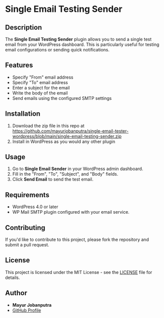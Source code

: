 # Single Email Testing Sender

## Description

The **Single Email Testing Sender** plugin allows you to send a single test email from your WordPress dashboard. This is particularly useful for testing email configurations or sending quick notifications.

## Features

- Specify "From" email address
- Specify "To" email address
- Enter a subject for the email
- Write the body of the email
- Send emails using the configured SMTP settings

## Installation

1. Download the zip file in this repo at https://github.com/mayurjobanputra/single-email-tester-wordpress/blob/main/single-email-testing-sender.zip
2. Install in WordPress as you would any other plugin

## Usage

1. Go to **Single Email Sender** in your WordPress admin dashboard.
2. Fill in the "From", "To", "Subject", and "Body" fields.
3. Click **Send Email** to send the test email.

## Requirements

- WordPress 4.0 or later
- WP Mail SMTP plugin configured with your email service.

## Contributing

If you'd like to contribute to this project, please fork the repository and submit a pull request.

## License

This project is licensed under the MIT License - see the [LICENSE](LICENSE) file for details.

## Author

- **Mayur Jobanputra**
- [GitHub Profile](https://github.com/mayurjobanputra)
